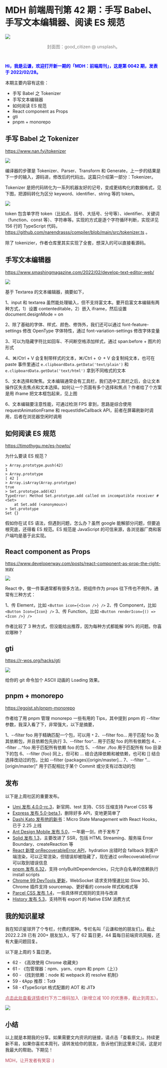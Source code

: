 # MDH 前端周刊第 42 期：手写 Babel、手写文本编辑器、阅读 ES 规范

<img src="https://tva1.sinaimg.cn/large/e6c9d24ely1gzqwermsnjj21900u0qc6.jpg" style="margin:0;padding:0;vertical-align:middle;" />

<p style="color:gray;text-align:center;margin-bottom:3em;">封面图：good_citizen @ unsplash。</p>

<p style="color:blue;font-weight:bold;">Hi，我是云谦，欢迎打开新一期的「MDH：前端周刊」，这是第 0042 期，发表于 2022/02/28。</p>

本期主要内容有这些：

- 手写 Babel 之 Tokenizer
- 手写文本编辑器
- 如何阅读 ES 规范
- React component as Props
- gti
- pnpm + monorepo

## 手写 Babel 之 Tokenizer
https://www.nan.fyi/tokenizer

![](https://tva1.sinaimg.cn/large/e6c9d24ely1gzqrc9hmiej212i09e0tl.jpg)

编译器的步骤是 Tokenizer、Parser、Transform 和 Generate，上一步的结果是下一步的输入，源码进，修改后的代码出。这篇只介绍第一部分：Tokenizer。

Tokenizer 是把代码转化为一系列机器友好的记号，变成更结构化的数据格式，见下图，把源码转化为区分 keyword、identifier、string 等的 token。

![](https://tva1.sinaimg.cn/large/e6c9d24ely1gzqrnkfcmmj20u00w8dhs.jpg)

token 包含单字符 token（比如点、括号、大括号、分号等）、identifier、关键词（function、const 等）、字符串等。实现的方式是逐个字符循环判断，实现详见 156 行的 TypeScript 代码，https://github.com/narendrasss/compiler/blob/main/src/tokenizer.ts 。

除了 tokenizier，作者仓库里其实实现了全套，想深入的可以直接看源码。

## 手写文本编辑器
https://www.smashingmagazine.com/2022/02/develop-text-editor-web/

![](https://tva1.sinaimg.cn/large/e6c9d24ely1gzqpu90u7wj21gn0u0abw.jpg)

基于 Textarea 的文本编辑器，摘要如下，

1、input 和 textarea 虽然能处理输入，但不支持富文本。要开启富文本编辑有两种方式，1）设置 contenteditable，2）嵌入 iframe，然后设置 document.designMode = on

2、除了基础的字体、样式、颜色、修饰外，我们还可以通过 font-feature-settings 修改 OpenType 字体特性，通过 font-variation-settings 修改字体变量

3、可以为隐藏字符比如回车、不间断空格添加样式，通过 span:before + 图片的形式

4、⌘/Ctrl + V 会复制带样式的文本，⌘/Ctrl + ⇧ + V 会复制纯文本，也可在 paste 事件里通过 `e.clipboardData.getData('text/plain')` 和 `e.clipboardData.getData('text/html')` 拿到不同格式的文本

5、文本选择和聚焦。文本编辑通常会有工具栏，我们选中工具栏之后，会让文本操作区失去焦点和文本选择。如何让一个页面有多个选择和焦点？作者给了个方案是用 iframe 把文本框包起来，见上图

6、文本编辑要注意性能，可通过检测 FPS 拿到，思路是综合使用 requestAnimationFrame 和 requestIdleCallback API，前者在屏幕刷新时调用，后者在浏览器空闲时调用

## 如何阅读 ES 规范
https://timothygu.me/es-howto/

为什么要读 ES 规范？

```
> Array.prototype.push(42)
1
> Array.prototype
[ 42 ]
> Array.isArray(Array.prototype)
true
> Set.prototype.add(42)
TypeError: Method Set.prototype.add called on incompatible receiver #<Set>
    at Set.add (<anonymous>)
> Set.prototype
Set {}
```

假如你在试 ES 语法，但遇到问题，怎么办？虽然 google 能解部分问题，但要追根究底，还得看 ES 规范。ES 规范是 JavaScript 的可信来源，各浏览器厂商和客户端均是基于此实现。

## React component as Props
https://www.developerway.com/posts/react-component-as-prop-the-right-way

![](https://tva1.sinaimg.cn/large/e6c9d24ely1gzqudl6t96j21n40u0wgz.jpg)

React 中，做一件事通常都有很多方法，把组件作为 props 往下传也不例外，通常有三种方式：

1、传 Element，比如 `<Button icon={<Icon />} />`
2、传 Component，比如 `<Button Icon={Icon} />`
3、传 Function，比如 `<Button renderIcon={() => <Icon />} />`

作者比较了 3 种方式，但没能给出推荐，因为每种方式都能解 99% 的问题。你喜欢哪种？

## gti
https://r-wos.org/hacks/gti

![](https://tva1.sinaimg.cn/large/e6c9d24ely1gzqq1blmv3g20fr054qdb.gif)

给你的 git 命令加个 ASCII 动画的 Loading 效果。

## pnpm + monorepo
https://egoist.sh/pnpm-monorepo

作者给了用 pnpm 管理 monorepo 一些有用的 Tips，其中提到 pnpm 的 --filter 参数，我深入看了下，非常强大，以下是摘要，

1、--filter foo 用于精确匹配一个包，可以用 `*`
2、--filter foo... 用于匹配 foo 及其依赖包，并且依赖包先执行
3、--filter foo^... 用于匹配 foo 的所有依赖包
4、--filter ...^foo 用于匹配所有依赖 foo 的包
5、--filter ./foo 用于匹配所有 foo 目录下的包
6、--filter {foo} 同上，但可和 ... 结合选择依赖和被依赖，也可和 [] 结合选择改动过的包，比如 --filter {packages}[origin/master]...
7、--filter "...[origin/master]" 用于匹配相比于某个 Commit 或分支有过改动的包

## 发布

以下是上周社区的重要发布。

- [Umi 发布 4.0.0-rc.3](https://github.com/umijs/umi-next/releases/tag/v4.0.0-rc.3)，新官网、test 支持、CSS 压缩支持 Parcel CSS 等
- [Express 发布 5.0-beta.1](https://github.com/expressjs/express/blob/5.0/History.md?file=History.md)，删除好多 API，变地更简单了
- [Dashi Kato 发布他的新书](https://www.amazon.com/Micro-State-Management-React-Hooks-ebook-dp-B09P5QRJ79/dp/B09P5QRJ79/)：Micro State Management with React Hooks，已于 2.25 上线
- [Ant Design Mobile 发布 5.0](https://zhuanlan.zhihu.com/p/470189883)，一年磨一剑，终于发布了
- [Solid 发布 1.3](https://blog.logrocket.com/whats-new-solidjs-v1-3/)，主要改进了 SSR，包括 HTML Streaming、服务端 Error Boundary、createReaction 等
- [React 新增 onRecoverableError API](https://github.com/facebook/react/pull/23207)，hydration 出错时会 fallback 到客户端渲染，可以正常渲染，但错误却被隐藏了，现在通过 onRecoverableError 可以取到错误信息
- [pnpm 发布 6.32](https://github.com/pnpm/pnpm/releases/tag/v6.32.0)，支持 onlyBuiltDependencies，只允许白名单的依赖执行 install scripts
- [Chrome 99 DevTools 更新](https://developer.chrome.com/blog/new-in-devtools-99/)，WebSocket 请求支持慢速比如 Slow 3G、Chrome 插件支持 sourcemap、更好看的 console 样式和格式等
- [Parcel CSS 发布 1.4](https://twitter.com/devongovett/status/1496516023775903745)，一些具体样式规则的支持与改进
- [History 发布 5.3](https://github.com/remix-run/history/releases/tag/v5.3.0)，支持所有 export 的 Native ESM 消费方式

## 我的知识星球

我在知识星球开了个专栏，付费的那种。专栏名叫「云谦和他的朋友们」。截止 2022.2.28 已有 200+ 朋友加入，写了 62 篇日更，44 篇每日前端资讯简报，还有大量问题回复。

以下是上周的 5 篇日更。

- 62 - 《高效使用 Chrome 收藏夹》
- 61 - 《包管理器：npm、yarn、cnpm 和 pnpm（上）》
- 60 - 《找到依赖：node 和 webpack 的 resolve 机制》
- 59 - 《App 推荐：Tot》
- 58 - 《TypeScript 格式配置的 AOT 和 JIT》

<p style="color:#b5495b;"><a style="color:#b5495b;" href="https://mp.weixin.qq.com/s?__biz=MjM5NDgyODI4MQ==&mid=2247484448&idx=1&sn=3195bb82d2d2b7d58305c4f1aeae5e0d">点击此处查看详情</a>或扫下方二维码加入（新增立减 100 的优惠券，截止到周五）。</p>

![](https://tva1.sinaimg.cn/large/e6c9d24ely1gzs8wwdt4tj20g40nimyz.jpg)

## 小结

以上就是本期我的分享。如果需要文内资讯的链接，请点击「查看原文」。持续更新不易，如果你喜欢本周刊，请转发给你的朋友，告诉他们到这里来订阅，这是对我最大的帮助。下期见！

<p style="color:#b5495b;">MDH，让开发者有笑容 :)</p>
